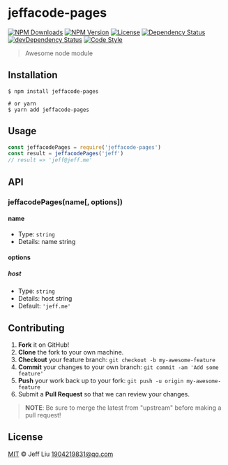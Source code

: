 # jeffacode-pages

[![NPM Downloads][downloads-image]][downloads-url]
[![NPM Version][version-image]][version-url]
[![License][license-image]][license-url]
[![Dependency Status][dependency-image]][dependency-url]
[![devDependency Status][devdependency-image]][devdependency-url]
[![Code Style][style-image]][style-url]

> Awesome node module

## Installation

```shell
$ npm install jeffacode-pages

# or yarn
$ yarn add jeffacode-pages
```

## Usage

<!-- TODO: Introduction of API use -->

```javascript
const jeffacodePages = require('jeffacode-pages')
const result = jeffacodePages('jeff')
// result => 'jeff@jeff.me'
```

## API

<!-- TODO: Introduction of API -->

### jeffacodePages(name[, options])

#### name

- Type: `string`
- Details: name string

#### options

##### host

- Type: `string`
- Details: host string
- Default: `'jeff.me'`

## Contributing

1. **Fork** it on GitHub!
2. **Clone** the fork to your own machine.
3. **Checkout** your feature branch: `git checkout -b my-awesome-feature`
4. **Commit** your changes to your own branch: `git commit -am 'Add some feature'`
5. **Push** your work back up to your fork: `git push -u origin my-awesome-feature`
6. Submit a **Pull Request** so that we can review your changes.

> **NOTE**: Be sure to merge the latest from "upstream" before making a pull request!

## License

[MIT](LICENSE) &copy; Jeff Liu <1904219831@qq.com>



[downloads-image]: https://img.shields.io/npm/dm/jeffacode-pages.svg
[downloads-url]: https://npmjs.org/package/jeffacode-pages
[version-image]: https://img.shields.io/npm/v/jeffacode-pages.svg
[version-url]: https://npmjs.org/package/jeffacode-pages
[license-image]: https://img.shields.io/github/license/jeffacode/jeffacode-pages.svg
[license-url]: https://github.com/jeffacode/jeffacode-pages/blob/master/LICENSE
[dependency-image]: https://img.shields.io/david/jeffacode/jeffacode-pages.svg
[dependency-url]: https://david-dm.org/jeffacode/jeffacode-pages
[devdependency-image]: https://img.shields.io/david/dev/jeffacode/jeffacode-pages.svg
[devdependency-url]: https://david-dm.org/jeffacode/jeffacode-pages?type=dev
[style-image]: https://img.shields.io/badge/code_style-standard-brightgreen.svg
[style-url]: https://standardjs.com
